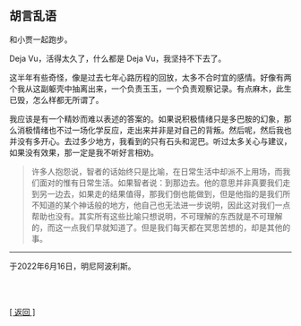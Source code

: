 ## 胡言乱语

和小贾一起跑步。

Deja Vu，活得太久了，什么都是 Deja Vu，我坚持不下去了。

这半年有些奇怪，像是过去七年心路历程的回放，太多不合时宜的感情。好像有两个我从这副躯壳中抽离出来，一个负责玉玉，一个负责观察记录。有点麻木，此生已毁，怎么样都无所谓了。

我应该是有一个精妙而难以表述的答案的。如果说积极情绪只是多巴胺的幻象，那么消极情绪也不过一场化学反应，走出来并非是对自己的背叛。然后呢，然后我也并没有多开心。去过多少地方，我看到的只有石头和泥巴。听过太多关心与建议，如果没有效果，那一定是我不听好言相劝。

> 许多人抱怨说，智者的话始终只是比喻，在日常生活中却派不上用场，而我们面对的惟有日常生活。如果智者说：到那边去。他的意思并非真要我们走到另一边去，如果走的结果值得，那我们倒也能做到，但是他指的是我们所不知道的某个神话般的地方，他自己也无法进一步说明，因此这对我们一点帮助也没有。其实所有这些比喻只想说明，不可理解的东西就是不可理解的，而这一点我们早就知道了。但是我们每天都在冥思苦想的，却是其他的事。

------

于2022年6月16日，明尼阿波利斯。

<br>

<br>

[[ 返回 ]](../../../../sites/proses/多余的话.md)
